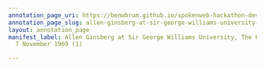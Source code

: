 ```yaml
---
annotation_page_uri: https://benwbrum.github.io/spokenweb-hackathon-development-noterms/annotations/allen-ginsberg-at-sir-george-williams-university-the-poetry-series-7-november-1969-1--canvas-1-unknown.json
annotation_page_slug: allen-ginsberg-at-sir-george-williams-university-the-poetry-series-7-november-1969-1--canvas-1-unknown
layout: annotation_page
manifest_label: Allen Ginsberg at Sir George Williams University, The Poetry Series,
  7 November 1969 (1)

---
```


